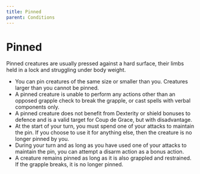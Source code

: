 ```yaml
---
title: Pinned
parent: Conditions
---
```


# Pinned
Pinned creatures are usually pressed against a hard surface, their limbs held in a lock and struggling under body weight. 

* You can pin creatures of the same size or smaller than you. Creatures larger than you cannot be pinned.
* A pinned creature is unable to perform any actions other than an opposed grapple check to break the grapple, or cast spells with verbal components only.
* A pinned creature does not benefit from Dexterity or shield bonuses to defence and is a valid target for Coup de Grace, but with disadvantage.
* At the start of your turn, you must spend one of your attacks to maintain the pin. If you choose to use it for anything else, then the creature is no longer pinned by you.
* During your turn and as long as you have used one of your attacks to maintain the pin, you can attempt a disarm action as a bonus action. 
* A creature remains pinned as long as it is also grappled and restrained. If the grapple breaks, it is no longer pinned.